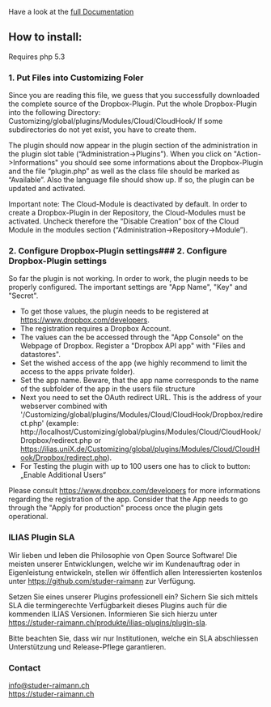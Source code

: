 Have a look at the [full Documentation](/doc/Documentation.pdf?raw=true)

## How to install: ##

Requires php 5.3

### 1. Put Files into Customizing Foler
Since you are reading this file, we guess that you successfully downloaded the complete source of the Dropbox-Plugin. Put the whole Dropbox-Plugin into the following Directory: Customizing/global/plugins/Modules/Cloud/CloudHook/
If some subdirectories do not yet exist, you have to create them.

The plugin should now appear in the plugin section of the administration in the plugin slot table (“Administration->Plugins”). When you click on "Action->Informations" you should see some informations about the Dropbox-Plugin and the file “plugin.php” as well as the class file should be marked as “Available”.
Also the language file should show up. If so, the plugin can be updated and activated.

Important note: The Cloud-Module is deactivated by default. In order to create a Dropbox-Plugin in der Repository, the Cloud-Modules must be activated. Uncheck therefore the “Disable Creation” box of the Cloud Module in the modules section (“Administration->Repository->Module”).

### 2. Configure Dropbox-Plugin settings### 2. Configure Dropbox-Plugin settings
So far the plugin is not working. In order to work, the plugin needs to be properly configured. The important settings are "App Name", "Key" and "Secret".
* To get those values, the plugin needs to be registered at https://www.dropbox.com/developers.
* The registration requires a Dropbox Account.
* The values can the be accessed through the "App Console" on the Webpage of Dropbox. Register a "Dropbox API app" with "Files and datastores".
* Set the wished access of the app (we highly recommend to limit the access to the apps private folder).
* Set the app name. Beware, that the app name corresponds to the name of the subfolder of the app in the users file structure
* Next you need to set the OAuth redirect URL. This is the address of your webserver combined with '/Customizing/global/plugins/Modules/Cloud/CloudHook/Dropbox/redirect.php'
  (example: http://localhost/Customizing/global/plugins/Modules/Cloud/CloudHook/Dropbox/redirect.php or https://ilias.uniX.de/Customizing/global/plugins/Modules/Cloud/CloudHook/Dropbox/redirect.php).
* For Testing the plugin with up to 100 users one has to click to button: „Enable Additional Users“

Please consult https://www.dropbox.com/developers for more informations regarding the registration of the app.
Consider that the App needs to go through the "Apply for production" process once the plugin gets operational.

### ILIAS Plugin SLA

Wir lieben und leben die Philosophie von Open Source Software! Die meisten unserer Entwicklungen, welche wir im Kundenauftrag oder in Eigenleistung entwickeln, stellen wir öffentlich allen Interessierten kostenlos unter https://github.com/studer-raimann zur Verfügung.

Setzen Sie eines unserer Plugins professionell ein? Sichern Sie sich mittels SLA die termingerechte Verfügbarkeit dieses Plugins auch für die kommenden ILIAS Versionen. Informieren Sie sich hierzu unter https://studer-raimann.ch/produkte/ilias-plugins/plugin-sla.

Bitte beachten Sie, dass wir nur Institutionen, welche ein SLA abschliessen Unterstützung und Release-Pflege garantieren.

### Contact
info@studer-raimann.ch  
https://studer-raimann.ch  


